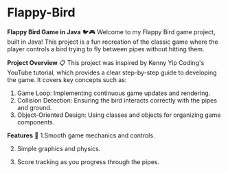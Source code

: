 # Flappy-Bird
**Flappy Bird Game in Java** 🐦🎮
Welcome to my Flappy Bird game project, built in Java! This project is a fun recreation of the classic game where the player controls a bird trying to fly between pipes without hitting them.

**Project Overview** 📋
This project was inspired by Kenny Yip Coding's YouTube tutorial, which provides a clear step-by-step guide to developing the game. It covers key concepts such as:

1. Game Loop: Implementing continuous game updates and rendering.
2. Collision Detection: Ensuring the bird interacts correctly with the pipes and ground.
3. Object-Oriented Design: Using classes and objects for organizing game components.


**Features** 🌟
1.Smooth game mechanics and controls.



2. Simple graphics and physics.




3. Score tracking as you progress through the pipes.
